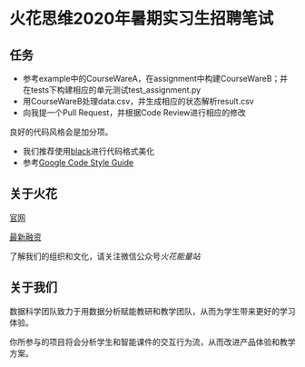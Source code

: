 # 火花思维2020年暑期实习生招聘笔试

## 任务

- 参考example中的CourseWareA，在assignment中构建CourseWareB；并在tests下构建相应的单元测试test_assignment.py
- 用CourseWareB处理data.csv，并生成相应的状态解析result.csv
- 向我提一个Pull Request，并根据Code Review进行相应的修改

良好的代码风格会是加分项。
 - 我们推荐使用[black](https://pypi.org/project/black/)进行代码格式美化
 - 参考[Google Code Style Guide](http://google.github.io/styleguide/pyguide.html)

## 关于火花
[官网](https://www.huohua.cn/)

[最新融资](https://36kr.com/p/671720979650820)

了解我们的组织和文化，请关注微信公众号*火花能量站*


## 关于我们
数据科学团队致力于用数据分析赋能教研和教学团队，从而为学生带来更好的学习体验。

你所参与的项目将会分析学生和智能课件的交互行为流，从而改进产品体验和教学方案。
